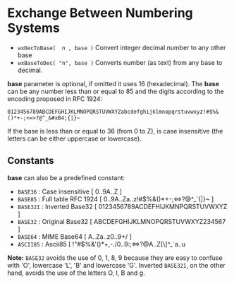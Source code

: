 Exchange Between Numbering Systems
==================================

 * `wxDecToBase(  n , base )`      Convert integer decimal number to any other base
 * `wxBaseToDec( "n", base )`      Converts number (as text) from any base to decimal.

**base** parameter is optional, if omitted it uses 16 (hexadecimal). The **base** can be any
number less than or equal to 85 and the digits according to the encoding proposed in RFC 1924:

`0123456789ABCDEFGHIJKLMNOPQRSTUVWXYZabcdefghijklmnopqrstuvwxyz!#$%&()*+-;<=>?@^_&#xB4;{|}~`

If the base is less than or equal to 36 (from 0 to Z), is case insensitive (the letters can be 
either uppercase or lowercase). 

Constants
---------

**base** can also be a predefined constant:

 * `BASE36`     : Case insensitive [ 0..9A..Z ]
 * `BASE85`     : Full table RFC 1924 [ 0..9A..Za..z!#$%&()*+-;<=>?@^_&#xB4;{|}~ ]
 * `BASE32I`    : Inverted Base32 [ 0123456789ACDEFHIJKMNPQRSTUVWXYZ ]
 * `BASE32`     : Original Base32 [ ABCDEFGHIJKLMNOPQRSTUVWXYZ234567 ]
 * `BASE64`     : MIME Base64 [ A..Za..z0..9+/ ]
 * `ASCII85`    : Ascii85 [ !\"#$%&'()*+,-./0..9:;<=>?@A..Z[\\]^_&#xB4;a..u

**Note:** `BASE32` avoids the use of 0, 1, 8, 9 because they are easy to confuse with 'O', lowercase 'L', 'B' and lowercase 'G'. Inverted `BASE32I`, on the other hand, avoids the use of the letters O, l, B and g.
